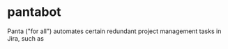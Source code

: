 # pantabot
Panta ("for all") automates certain redundant project management tasks in Jira, such as 
